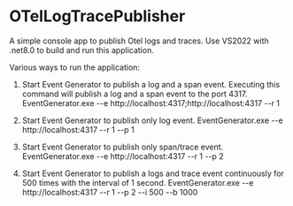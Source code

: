 # OTelLogTracePublisher
A simple console app to publish Otel logs and traces.
Use VS2022 with .net8.0 to build and run this application.

Various ways to run the application:

1) Start Event Generator to publish a log and a span event. Executing this command will publish a log and a span event to the port 4317.
  EventGenerator.exe --e  http://localhost:4317;http://localhost:4317 --r 1

2) Start Event Generator to publish only log event.
  EventGenerator.exe --e  http://localhost:4317 --r 1 --p 1

3) Start Event Generator to publish only span/trace event.
  EventGenerator.exe --e  http://localhost:4317 --r 1 --p 2

4) Start Event Generator to publish a logs and trace event continuously for 500 times with the interval of 1 second.
  EventGenerator.exe --e  http://localhost:4317 --r 1 --p 2 --i 500 --b 1000

